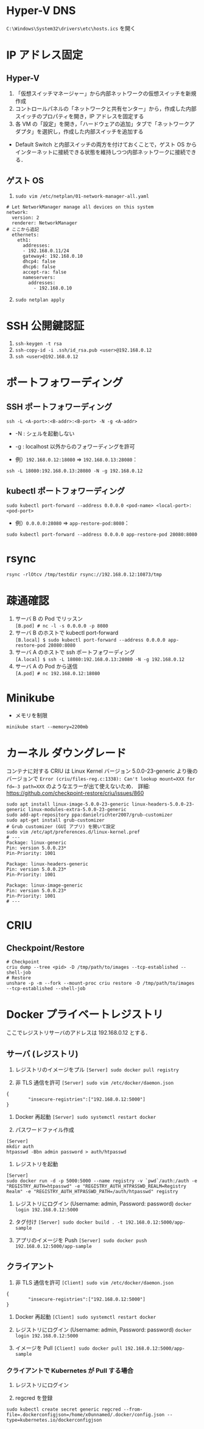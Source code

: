 
# Hyper-V DNS

```C:\Windows\System32\drivers\etc\hosts.ics``` を開く

# IP アドレス固定

## Hyper-V

1. 「仮想スイッチマネージャー」から内部ネットワークの仮想スイッチを新規作成
1. コントロールパネルの「ネットワークと共有センター」から，作成した内部スイッチのプロパティを開き，IP アドレスを固定する
1. 各 VM の「設定」を開き，「ハードウェアの追加」タブで「ネットワークアダプタ」を選択し，作成した内部スイッチを追加する

- Default Switch と内部スイッチの両方を付けておくことで，ゲスト OS からインターネットに接続できる状態を維持しつつ内部ネットワークに接続できる．

## ゲスト OS

1. ```sudo vim /etc/netplan/01-network-manager-all.yaml```
```
# Let NetworkManager manage all devices on this system
network:
  version: 2
  renderer: NetworkManager
# ここから追記
  ethernets:
    eth1:
      addresses:
      - 192.168.0.11/24
      gateway4: 192.168.0.10
      dhcp4: false
      dhcp6: false
      accept-ra: false
      nameservers:
        addresses:
          - 192.168.0.10

```
2. ```sudo netplan apply```


# SSH 公開鍵認証

1. ```ssh-keygen -t rsa```
1. ```ssh-copy-id -i .ssh/id_rsa.pub <user>@192.168.0.12```
1. ```ssh <user>@192.168.0.12```

# ポートフォワーディング

## SSH ポートフォワーディング
```
ssh -L <A-port>:<B-addr>:<B-port> -N -g <A-addr>
```
- -N : シェルを起動しない
- -g : localhost 以外からのフォワーディングを許可

- 例）```192.168.0.12:18080``` => ```192.168.0.13:28080```：
```
ssh -L 18080:192.168.0.13:28080 -N -g 192.168.0.12
```

## kubectl ポートフォワーディング
```
sudo kubectl port-forward --address 0.0.0.0 <pod-name> <local-port>:<pod-port>
```
- 例）```0.0.0.0:28080``` => ```app-restore-pod:8080```：
```
sudo kubectl port-forward --address 0.0.0.0 app-restore-pod 28080:8080
```

# rsync

```
rsync -rlOtcv /tmp/testdir rsync://192.168.0.12:10873/tmp
```

# 疎通確認

1. サーバ B の Pod でリッスン \
  ``` [B.pod] # nc -l -s 0.0.0.0 -p 8080 ```
1. サーバ B のホストで kubectl port-forward \
  ```[B.local] $ sudo kubectl port-forward --address 0.0.0.0 app-restore-pod 28080:8080 ```
1. サーバ A のホストで ssh ポートフォワーディング \
  ```[A.local] $ ssh -L 18080:192.168.0.13:28080 -N -g 192.168.0.12```
1. サーバ A の Pod から送信 \
  ```[A.pod] # nc 192.168.0.12:18080```

# Minikube

- メモリを制限
```
minikube start --memory=2200mb
```

# カーネル ダウングレード

コンテナに対する CRIU は Linux Kernel バージョン 5.0.0-23-generic より後のバージョンで ```Error (criu/files-reg.c:1338): Can't lookup mount=XXX for fd=-3 path=XXX``` のようなエラーが出て使えないため．
詳細: https://github.com/checkpoint-restore/criu/issues/860

```
sudo apt install linux-image-5.0.0-23-generic linux-headers-5.0.0-23-generic linux-modules-extra-5.0.0-23-generic
sudo add-apt-repository ppa:danielrichter2007/grub-customizer
sudo apt-get install grub-customizer
# Grub customizer (GUI アプリ) を開いて設定
sudo vim /etc/apt/preferences.d/linux-kernel.pref
# ---
Package: linux-generic
Pin: version 5.0.0.23*
Pin-Priority: 1001

Package: linux-headers-generic
Pin: version 5.0.0.23*
Pin-Priority: 1001

Package: linux-image-generic
Pin: version 5.0.0.23*
Pin-Priority: 1001
# ---
```

# CRIU

## Checkpoint/Restore
```
# Checkpoint
criu dump --tree <pid> -D /tmp/path/to/images --tcp-established --shell-job
# Restore
unshare -p -m --fork --mount-proc criu restore -D /tmp/path/to/images --tcp-established --shell-job
```

# Docker プライベートレジストリ

ここでレジストリサーバのアドレスは 192.168.0.12 とする．

## サーバ (レジストリ)

1. レジストリのイメージをプル ```[Server] sudo docker pull registry```

1. 非 TLS 通信を許可 ```[Server] sudo vim /etc/docker/daemon.json```
```
{
        "insecure-registries":["192.168.0.12:5000"]
}
```

1. Docker 再起動 ```[Server] sudo systemctl restart docker```

1. パスワードファイル作成
```
[Server]
mkdir auth
htpasswd -Bbn admin password > auth/htpasswd
```

1. レジストリを起動
```
[Server]
sudo docker run -d -p 5000:5000 --name registry -v `pwd`/auth:/auth -e "REGISTRY_AUTH=htpasswd" -e "REGISTRY_AUTH_HTPASSWD_REALM=Registry Realm" -e "REGISTRY_AUTH_HTPASSWD_PATH=/auth/htpasswd" registry
```

1. レジストリにログイン (Username: admin, Password: password) ```docker login 192.168.0.12:5000``` 

1. タグ付け ```[Server] sudo docker build . -t 192.168.0.12:5000/app-sample```

1. アプリのイメージを Push ```[Server] sudo docker push 192.168.0.12:5000/app-sample```

## クライアント

1. 非 TLS 通信を許可 ```[Client] sudo vim /etc/docker/daemon.json```
```
{
        "insecure-registries":["192.168.0.12:5000"]
}
```

1. Docker 再起動 ```[Client] sudo systemctl restart docker```

1. レジストリにログイン (Username: admin, Password: password) ```docker login 192.168.0.12:5000```

1. イメージを Pull ```[Client] sudo docker pull 192.168.0.12:5000/app-sample``` 

### クライアントで Kubernetes が Pull する場合

1. レジストリにログイン

1. regcred を登録
```
sudo kubectl create secret generic regcred --from-file=.dockerconfigjson=/home/x0unnamed/.docker/config.json --type=kubernetes.io/dockerconfigjson
```
